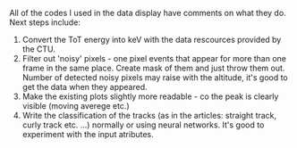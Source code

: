 All of the codes I used in the data display have comments on what they do. Next steps include:
1. Convert the ToT energy into keV with the data rescources provided by the CTU.
2. Filter out 'noisy' pixels - one pixel events that appear for more than one frame in the same place. Create mask of them and just throw them out. Number of detected noisy pixels may raise with the altitude, it's good to get the data when they appeared.
3. Make the existing plots slightly more readable - co the peak is clearly visible (moving averege etc.)
4. Write the classification of the tracks (as in the articles: straight track, curly track etc. ...) normally or using neural networks. It's good to experiment with the input atributes.
